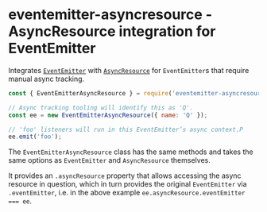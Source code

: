# eventemitter-asyncresource - AsyncResource integration for EventEmitter

Integrates [`EventEmitter`][] with [`AsyncResource`][] for `EventEmitter`s that
require manual async tracking.

```js
const { EventEmitterAsyncResource } = require('eventemitter-asyncresource');

// Async tracking tooling will identify this as 'Q'.
const ee = new EventEmitterAsyncResource({ name: 'Q' });

// 'foo' listeners will run in this EventEmitter’s async context.P
ee.emit('foo');
```

The `EventEmitterAsyncResource` class has the same methods and takes the same
options as `EventEmitter` and `AsyncResource` themselves.

It provides an `.asyncResource` property that allows accessing the async
resource in question, which in turn provides the original `EventEmitter` via
`.eventEmitter`, i.e. in the above example
`ee.asyncResource.eventEmitter === ee`.

[`EventEmitter`]: https://nodejs.org/api/events.html#events_class_eventemitter
[`AsyncResource`]: https://nodejs.org/api/async_hooks.html#async_hooks_class_asyncresource
